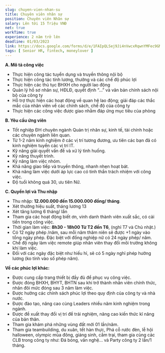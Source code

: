 ```yaml
---
slug: chuyen-vien-nhan-su
title: Chuyên viên nhân sự
position: Chuyên viên Nhân sự
salary: Lên tới 15 Triệu VNĐ
net: true
workTime: true
experience: 2 năm trở lên
deadline: 01/03/2023
link: https://docs.google.com/forms/d/e/1FAIpQLSej9Ji4nVwcxRqwnYMFec9GMv3uYOpMD2vaskgfbVI4z3UjAA/viewform?usp=pp_url&entry.118037241=Chuy%C3%AAn+vi%C3%AAn+Nh%C3%A2n+s%E1%BB%B1
tags: [ Senior HR, fintech, moneylover ]
---
```


**A. Mô tả công việc**
- Thực hiện công tác tuyển dụng và truyền thông nội bộ
- Thực hiện công tác tính lương, thưởng và các chế độ phúc lợi
- Thực hiện các thủ tục BHXH cho người lao động
- Quản lý hồ sơ nhân sự, HĐLĐ, quyết định “…” và văn bản chính sách nội bộ của công ty
- Hỗ trợ thực hiện các hoạt động về quan hệ lao động; giải đáp các thắc mắc của nhân viên về các chính sách, chế độ của công ty
- Thực hiện các công việc được giao nhằm đáp ứng mục tiêu của phòng

**B. Yêu cầu ứng viên**
- Tốt nghiệp ĐH chuyên ngành Quản trị nhân sự, kinh tế, tài chính hoặc các chuyên ngành liên quan.
- Từ 1-2 năm kinh nghiệm ở các vị trí tương đương, ưu tiên các bạn đã có kinh nghiệm tuyển các vị trí IT.
- Kỹ năng giải quyết vấn đề và xử lý tình huống.
- Kỹ năng thuyết trình.
- Kỹ năng làm việc nhóm.
- Khả năng giao tiếp và truyền thông, nhanh nhẹn hoạt bát.
- Khả năng làm việc dưới áp lực cao có tinh thần trách nhiệm với công việc.
- Độ tuổi không quá 30, ưu tiên Nữ.

**C. Quyền lợi và Thu nhập**
- Thu nhập: **12.000.000 đến 15.000.000 đồng/ tháng**.
- Xét thưởng hiệu suất, tháng lương 13
- Xét tăng lương 6 tháng/ lần
- Tham gia các hoạt động biết ơn, vinh danh thành viên xuất sắc, có cải tiến trong công việc.
- Thời gian làm việc: **8h30 - 18h00 Từ T2 đến T6**, (nghỉ T7 và Chủ nhật.)
- Có 12 ngày phép /năm, sau mỗi năm thâm niên sẽ được +1 ngày vào tổng ngày phép. Đặc biệt với đồng nghiệp nữ có 24 ngày phép/ năm.
- Chế độ ngày làm việc remote giúp nhân viên thay đổi môi trường không khí làm việc.
- Đối với các ngày đặc biệt như hiếu hỉ, sẽ có 5 ngày nghỉ phép hưởng lương (ko tính vào số phép năm).

**Về các phúc lợi khác:**
- Được cung cấp trang thiết bị đầy đủ để phục vụ công việc.
- Được đóng BHXH, BHYT, BHTN sau khi trở thành nhân viên chính thức, nhân đôi mức đóng sau 3 năm làm việc.
- Được hưởng các chính sách phúc lợi theo quy định của công ty và nhà nước.
- Được đào tạo, nâng cao cùng Leaders nhiều năm kinh nghiệm trong ngành.
- Được đề xuất thay đổi vị trí để trải nghiệm, nâng cao kiến thức kĩ năng của bản thân.
- Tham gia khám phá những vùng đất mới 01 lần/năm.
- Tham gia teambuilding, du xuân, tết hàn thực, Phá cỗ rước đèn, lễ hội halloween, olympic mùa đông, giáng sinh, cắm trại, tham gia cùng các CLB trong công ty như: Đá bóng, văn nghệ… và Party công ty 2 lần/1 tháng.
